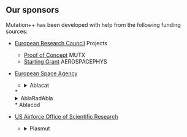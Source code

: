 <a id="top"></a>

## Our sponsors
Mutation++ has been developed with help from the following funding sources:
* [European Research Council](https://erc.europa.eu/) Projects
    * [Proof of Concept](https://cordis.europa.eu/project/rcn/204970/factsheet/en) MUTX
    * [Starting Grant](https://cordis.europa.eu/project/rcn/95576/factsheet/en) AEROSPACEPHYS
* [European Space Agency](https://www.esa.int/ESA)
    * <details>
        <summary> Ablacat </summary>

        **Project Description**
        The ESA TRP project on “Catalytic properties of ablators" (Ablacat) dedicated to the study of the ablative and catalytic behavior of carbon-based thermal protection materials. The project main objectives were the i) determination of ablative and catalytic properties of modern light-weight ablators in the inductively coupled plasma wind tunnel (Plasmatron) at the von Karman Institute for Fluid Dynamics (VKI), and ii) derivation of corresponding engineering models for implementation in CFD codes.
    </details>
    * <details>
        <summary> AblaRadAbla </summary>

        **Project Description**
        The ESA TRP project on "Ablation and Radiation in the presence of light Ablators" (AblaRadAbla) aims at developing measurement techniques and efficient numerical tools for modeling ablation and radiation for on space re-entry heat shields, characterized by light ablators. The general objective is advancing the modeling capabilities to simulate the interaction between ablation and radiation, with focus on experimental data collection for numerical model validation. The numerical and modeling parts of the study aim at improving the modeling capabilities of both material and radiation tools. 
    </details>
    * Ablacod
* [US Airforce Office of Scientific Research](https://www.wpafb.af.mil/afrl/afosr/)
    * <details>
        <summary> Plasmut </summary>

        **Project Description**
        The two main objectives of our research are: 1) to review existing experimental data sets that the VKI group has already gathered in the Plasmatron facility, including modeling tools developed for Gas-Surface Interaction phenomena, and 2) to perform additional experiments, possibly of new Thermal Protection System samples, tailored to specific objectives
        for validation of advanced numerical models.
        The tasks will be carried out in synergy with a US team led by Prof. Schwartzentruber, in relation to the AFOSR Grant FA9550-17-1-0057 on “Nonequilibrium Gas-Surface Interactions at High Temperature".
    </details>

